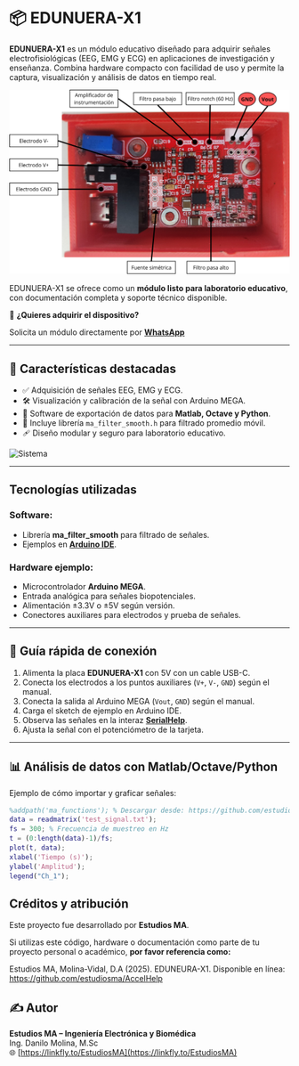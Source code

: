 # 📦 EDUNUERA-X1

**EDUNUERA-X1** es un módulo educativo diseñado para adquirir señales electrofisiológicas (EEG, EMG y ECG) en aplicaciones de investigación y enseñanza. Combina hardware compacto con facilidad de uso y permite la captura, visualización y análisis de datos en tiempo real.

![Producto](img/parts.png)

EDUNUERA-X1 se ofrece como un **módulo listo para laboratorio educativo**, con documentación completa y soporte técnico disponible.

📲 **¿Quieres adquirir el dispositivo?**

Solicita un módulo directamente por [**WhatsApp**](https://wa.me/593979287659?text=Hola%21+Deseo+adquirir+el+dispositivo+%2AEDUNUERA-X1)

---

## 🚀 Características destacadas

- ✅ Adquisición de señales EEG, EMG y ECG.
- 🛠️ Visualización y calibración de la señal con Arduino MEGA.
- 💾 Software de exportación de datos para **Matlab, Octave y Python**.
- 🧪 Incluye librería `ma_filter_smooth.h` para filtrado promedio móvil.
- 🩹 Diseño modular y seguro para laboratorio educativo.

![Sistema](img/System.png)

---

## Tecnologías utilizadas

### Software:
- Librería **ma_filter_smooth** para filtrado de señales.
- Ejemplos en [**Arduino IDE**](https://github.com/estudiosma/EduNeura/examples).

### Hardware ejemplo:
- Microcontrolador **Arduino MEGA**.
- Entrada analógica para señales biopotenciales.
- Alimentación ±3.3V o ±5V según versión.
- Conectores auxiliares para electrodos y prueba de señales.

---

## 🔌 Guía rápida de conexión

1. Alimenta la placa **EDUNUERA-X1** con 5V con un cable USB-C.
2. Conecta los electrodos a los puntos auxiliares (`V+`, `V-`, `GND`) según el manual.
3. Conecta la salida al Arduino MEGA (`Vout`, `GND`) según el manual. 
4. Carga el sketch de ejemplo en Arduino IDE.
5. Observa las señales en la interaz [**SerialHelp**](https://github.com/estudiosma/SerialHelp).
6. Ajusta la señal con el potenciómetro de la tarjeta.

---

## 📊 Análisis de datos con Matlab/Octave/Python

Ejemplo de cómo importar y graficar señales:

```matlab
%addpath('ma_functions'); % Descargar desde: https://github.com/estudiosma/matlab
data = readmatrix('test_signal.txt');
fs = 300; % Frecuencia de muestreo en Hz
t = (0:length(data)-1)/fs;
plot(t, data);
xlabel('Tiempo (s)');
ylabel('Amplitud');
legend("Ch_1");
```

## Créditos y atribución

Este proyecto fue desarrollado por **Estudios MA**.

Si utilizas este código, hardware o documentación como parte de tu proyecto personal o académico, **por favor referencia como:**

Estudios MA, Molina-Vidal, D.A (2025). EDUNEURA-X1. Disponible en línea: https://github.com/estudiosma/AccelHelp

## ✍️ Autor

**Estudios MA – Ingeniería Electrónica y Biomédica**  
Ing. Danilo Molina, M.Sc  
🌐 [https://linkfly.to/EstudiosMA](https://linkfly.to/EstudiosMA)
